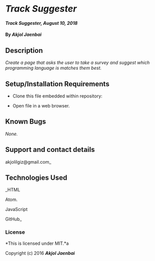 # _Track Suggester_

#### _Track Suggester, August 10, 2018_

#### By _**Akjol Jaenbai**_

## Description

_Create a page that asks the user to take a survey and suggest which programming language is matches them best._

## Setup/Installation Requirements

* Clone this file embedded within repository:

* Open file in a web browser.

## Known Bugs

_None._

## Support and contact details

akjolilgiz@gmail.com_

## Technologies Used

_HTML

Atom.

JavaScript

GitHub_

### License

*This is licensed under MIT.*a

Copyright (c) 2016 **_Akjol Jaenbai_**

